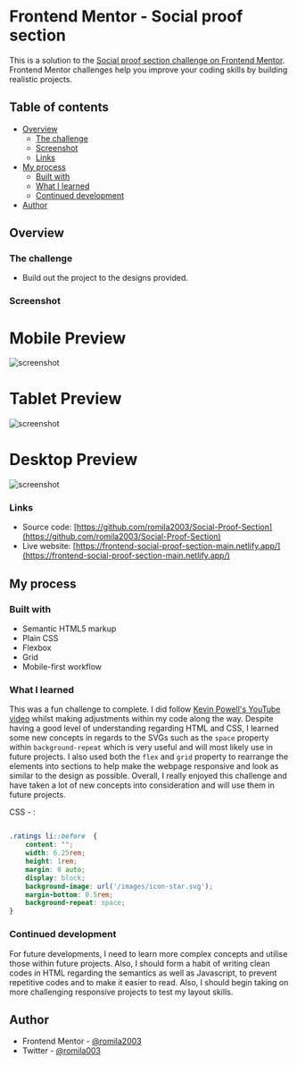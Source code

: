 # Frontend Mentor - Social proof section

This is a solution to the [Social proof section challenge on Frontend Mentor](https://www.frontendmentor.io/challenges/social-proof-section-6e0qTv_bA). Frontend Mentor challenges help you improve your coding skills by building realistic projects. 

## Table of contents

- [Overview](#overview)
  - [The challenge](#the-challenge)
  - [Screenshot](#screenshot)
  - [Links](#links)
- [My process](#my-process)
  - [Built with](#built-with)
  - [What I learned](#what-i-learned)
  - [Continued development](#continued-development)
- [Author](#author)


## Overview

### The challenge

- Build out the project to the designs provided.

### Screenshot

# Mobile Preview 

![screenshot]()

# Tablet Preview

![screenshot]()

# Desktop Preview 

![screenshot]()


### Links

 - Source code: [https://github.com/romila2003/Social-Proof-Section](https://github.com/romila2003/Social-Proof-Section)
 - Live website: [https://frontend-social-proof-section-main.netlify.app/](https://frontend-social-proof-section-main.netlify.app/)

## My process

### Built with

- Semantic HTML5 markup
- Plain CSS
- Flexbox
- Grid
- Mobile-first workflow

### What I learned

This was a fun challenge to complete. I did follow [Kevin Powell's YouTube video](https://www.youtube.com/watch?v=K27WULzr2P8&t=1703s) whilst making adjustments within my code along the way. Despite having a good level of understanding regarding HTML and CSS, I learned some new concepts in regards to the SVGs such as the `space` property within `background-repeat` which is very useful and will most likely use in future projects. I also used both the `flex` and `grid` property to rearrange the elements into sections to help make the webpage responsive and look as similar to the design as possible. Overall, I really enjoyed this challenge and have taken a lot of new concepts into consideration and will use them in future projects.

CSS - : 

```css

.ratings li::before  {
    content: "";
    width: 6.25rem;
    height: 1rem;
    margin: 0 auto;
    display: block;
    background-image: url('/images/icon-star.svg');
    margin-bottom: 0.5rem;
    background-repeat: space;
}

```

### Continued development

For future developments, I need to learn more complex concepts and utilise those within future projects. Also, I should form a habit of writing clean codes in HTML regarding the semantics as well as Javascript, to prevent repetitive codes and to make it easier to read. Also, I should begin taking on more challenging responsive projects to test my layout skills. 


## Author

- Frontend Mentor - [@romila2003](https://www.frontendmentor.io/profile/romila2003)
- Twitter - [@romila003](https://www.twitter.com/romila003)

